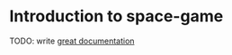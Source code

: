 # Introduction to space-game

TODO: write [great documentation](http://jacobian.org/writing/what-to-write/)
